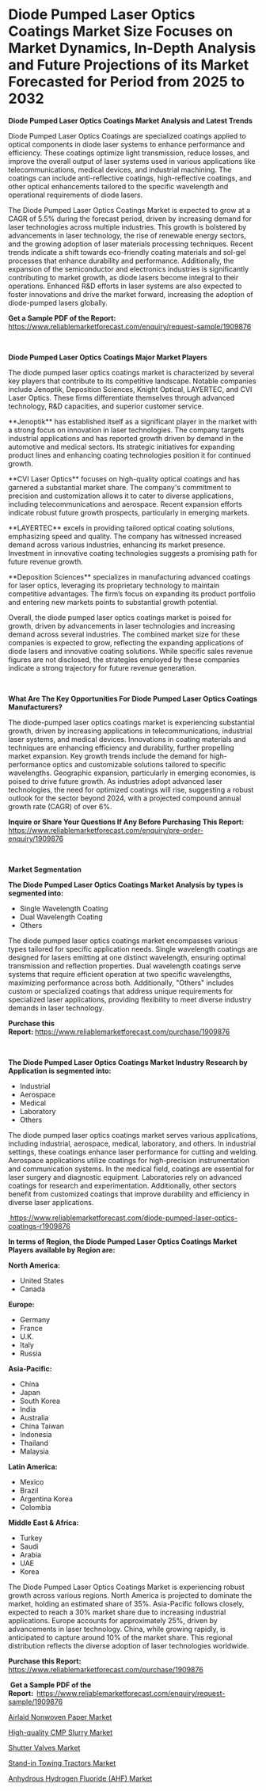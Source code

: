 <p><h1>Diode Pumped Laser Optics Coatings Market Size Focuses on Market Dynamics, In-Depth Analysis and Future Projections of its Market Forecasted for Period from 2025 to 2032</h1></p><p><strong>Diode Pumped Laser Optics Coatings Market Analysis and Latest Trends</strong></p>
<p><p>Diode Pumped Laser Optics Coatings are specialized coatings applied to optical components in diode laser systems to enhance performance and efficiency. These coatings optimize light transmission, reduce losses, and improve the overall output of laser systems used in various applications like telecommunications, medical devices, and industrial machining. The coatings can include anti-reflective coatings, high-reflective coatings, and other optical enhancements tailored to the specific wavelength and operational requirements of diode lasers.</p><p>The Diode Pumped Laser Optics Coatings Market is expected to grow at a CAGR of 5.5% during the forecast period, driven by increasing demand for laser technologies across multiple industries. This growth is bolstered by advancements in laser technology, the rise of renewable energy sectors, and the growing adoption of laser materials processing techniques. Recent trends indicate a shift towards eco-friendly coating materials and sol-gel processes that enhance durability and performance. Additionally, the expansion of the semiconductor and electronics industries is significantly contributing to market growth, as diode lasers become integral to their operations. Enhanced R&D efforts in laser systems are also expected to foster innovations and drive the market forward, increasing the adoption of diode-pumped lasers globally.</p></p>
<p><strong>Get a Sample PDF of the Report:&nbsp;</strong> <a href="https://www.reliablemarketforecast.com/enquiry/request-sample/1909876?utm_campaign=2015&utm_medium=2&utm_source=Github&utm_content=ia&utm_term=04022025&utm_id=diode-pumped-laser-optics-coatings">https://www.reliablemarketforecast.com/enquiry/request-sample/1909876</a></p>
<p>&nbsp;</p>
<p><strong>Diode Pumped Laser Optics Coatings Major Market Players</strong></p>
<p><p>The diode pumped laser optics coatings market is characterized by several key players that contribute to its competitive landscape. Notable companies include Jenoptik, Deposition Sciences, Knight Optical, LAYERTEC, and CVI Laser Optics. These firms differentiate themselves through advanced technology, R&D capacities, and superior customer service.</p><p>**Jenoptik** has established itself as a significant player in the market with a strong focus on innovation in laser technologies. The company targets industrial applications and has reported growth driven by demand in the automotive and medical sectors. Its strategic initiatives for expanding product lines and enhancing coating technologies position it for continued growth.</p><p>**CVI Laser Optics** focuses on high-quality optical coatings and has garnered a substantial market share. The company's commitment to precision and customization allows it to cater to diverse applications, including telecommunications and aerospace. Recent expansion efforts indicate robust future growth prospects, particularly in emerging markets.</p><p>**LAYERTEC** excels in providing tailored optical coating solutions, emphasizing speed and quality. The company has witnessed increased demand across various industries, enhancing its market presence. Investment in innovative coating technologies suggests a promising path for future revenue growth.</p><p>**Deposition Sciences** specializes in manufacturing advanced coatings for laser optics, leveraging its proprietary technology to maintain competitive advantages. The firm’s focus on expanding its product portfolio and entering new markets points to substantial growth potential.</p><p>Overall, the diode pumped laser optics coatings market is poised for growth, driven by advancements in laser technologies and increasing demand across several industries. The combined market size for these companies is expected to grow, reflecting the expanding applications of diode lasers and innovative coating solutions. While specific sales revenue figures are not disclosed, the strategies employed by these companies indicate a strong trajectory for future revenue generation.</p></p>
<p>&nbsp;</p>
<p><strong>What Are The Key Opportunities For Diode Pumped Laser Optics Coatings Manufacturers?</strong></p>
<p><p>The diode-pumped laser optics coatings market is experiencing substantial growth, driven by increasing applications in telecommunications, industrial laser systems, and medical devices. Innovations in coating materials and techniques are enhancing efficiency and durability, further propelling market expansion. Key growth trends include the demand for high-performance optics and customizable solutions tailored to specific wavelengths. Geographic expansion, particularly in emerging economies, is poised to drive future growth. As industries adopt advanced laser technologies, the need for optimized coatings will rise, suggesting a robust outlook for the sector beyond 2024, with a projected compound annual growth rate (CAGR) of over 6%.</p></p>
<p><strong>Inquire or Share Your Questions If Any Before Purchasing This Report:</strong> <a href="https://www.reliablemarketforecast.com/enquiry/pre-order-enquiry/1909876?utm_campaign=2015&utm_medium=2&utm_source=Github&utm_content=ia&utm_term=04022025&utm_id=diode-pumped-laser-optics-coatings">https://www.reliablemarketforecast.com/enquiry/pre-order-enquiry/1909876</a></p>
<p>&nbsp;</p>
<p><strong>Market Segmentation</strong></p>
<p><strong>The Diode Pumped Laser Optics Coatings Market Analysis by types is segmented into:</strong></p>
<p><ul><li>Single Wavelength Coating</li><li>Dual Wavelength Coating</li><li>Others</li></ul></p>
<p><p>The diode pumped laser optics coatings market encompasses various types tailored for specific application needs. Single wavelength coatings are designed for lasers emitting at one distinct wavelength, ensuring optimal transmission and reflection properties. Dual wavelength coatings serve systems that require efficient operation at two specific wavelengths, maximizing performance across both. Additionally, "Others" includes custom or specialized coatings that address unique requirements for specialized laser applications, providing flexibility to meet diverse industry demands in laser technology.</p></p>
<p><strong>Purchase this Report:&nbsp;</strong><a href="https://www.reliablemarketforecast.com/purchase/1909876?utm_campaign=2015&utm_medium=2&utm_source=Github&utm_content=ia&utm_term=04022025&utm_id=diode-pumped-laser-optics-coatings">https://www.reliablemarketforecast.com/purchase/1909876</a></p>
<p>&nbsp;</p>
<p><strong>The Diode Pumped Laser Optics Coatings Market Industry Research by Application is segmented into:</strong></p>
<p><ul><li>Industrial</li><li>Aerospace</li><li>Medical</li><li>Laboratory</li><li>Others</li></ul></p>
<p><p>The diode pumped laser optics coatings market serves various applications, including industrial, aerospace, medical, laboratory, and others. In industrial settings, these coatings enhance laser performance for cutting and welding. Aerospace applications utilize coatings for high-precision instrumentation and communication systems. In the medical field, coatings are essential for laser surgery and diagnostic equipment. Laboratories rely on advanced coatings for research and experimentation. Additionally, other sectors benefit from customized coatings that improve durability and efficiency in diverse laser applications.</p></p>
<p><a href="https://www.reliablemarketforecast.com/diode-pumped-laser-optics-coatings-r1909876?utm_campaign=2015&utm_medium=2&utm_source=Github&utm_content=ia&utm_term=04022025&utm_id=diode-pumped-laser-optics-coatings">&nbsp;https://www.reliablemarketforecast.com/diode-pumped-laser-optics-coatings-r1909876</a></p>
<p><strong>In terms of Region, the Diode Pumped Laser Optics Coatings Market Players available by Region are:</strong></p>
<p>
    <p> <strong> North America: </strong>
        <ul>
            <li>United States</li>
            <li>Canada</li>
        </ul>
        </p> 
    <p> <strong> Europe: </strong>
        <ul>
            <li>Germany</li>
            <li>France</li>
            <li>U.K.</li>
            <li>Italy</li>
            <li>Russia</li>
        </ul>
        </p> 
    <p> <strong> Asia-Pacific: </strong>
        <ul>
            <li>China</li>
            <li>Japan</li>
            <li>South Korea</li>
            <li>India</li>
            <li>Australia</li>
            <li>China Taiwan</li>
            <li>Indonesia</li>
            <li>Thailand</li>
            <li>Malaysia</li>
        </ul>
        </p> 
    <p> <strong> Latin America: </strong>
        <ul>
            <li>Mexico</li>
            <li>Brazil</li>
            <li>Argentina Korea</li>
            <li>Colombia</li>
        </ul>
        </p> 
    <p> <strong> Middle East & Africa: </strong>
        <ul>
            <li>Turkey</li>
            <li>Saudi</li>
            <li>Arabia</li>
            <li>UAE</li>
            <li>Korea</li>
        </ul>
    </p>
    </p>
<p><p>The Diode Pumped Laser Optics Coatings Market is experiencing robust growth across various regions. North America is projected to dominate the market, holding an estimated share of 35%. Asia-Pacific follows closely, expected to reach a 30% market share due to increasing industrial applications. Europe accounts for approximately 25%, driven by advancements in laser technology. China, while growing rapidly, is anticipated to capture around 10% of the market share. This regional distribution reflects the diverse adoption of laser technologies worldwide.</p></p>
<p><strong>Purchase this Report: </strong><a href="https://www.reliablemarketforecast.com/purchase/1909876?utm_campaign=2015&utm_medium=2&utm_source=Github&utm_content=ia&utm_term=04022025&utm_id=diode-pumped-laser-optics-coatings">https://www.reliablemarketforecast.com/purchase/1909876</a></p>
<p>&nbsp;<strong>Get a Sample PDF of the Report:&nbsp;&nbsp;</strong><a href="https://www.reliablemarketforecast.com/enquiry/request-sample/1909876?utm_campaign=2015&utm_medium=2&utm_source=Github&utm_content=ia&utm_term=04022025&utm_id=diode-pumped-laser-optics-coatings">https://www.reliablemarketforecast.com/enquiry/request-sample/1909876</a></p>
<p><strong></strong></p>
<p><p><a href="https://www.linkedin.com/pulse/competitive-analysis-airlaid-nonwoven-paper-market-strengths-ldq0e?utm_campaign=2015&utm_medium=2&utm_source=Github&utm_content=ia&utm_term=04022025&utm_id=diode-pumped-laser-optics-coatings">Airlaid Nonwoven Paper Market</a></p><p><a href="https://github.com/haaszgettre6/Market-Research-Report-List-1/blob/main/high-quality-cmp-slurry-market.md?utm_campaign=2015&utm_medium=2&utm_source=Github&utm_content=ia&utm_term=04022025&utm_id=diode-pumped-laser-optics-coatings">High-quality CMP Slurry Market</a></p><p><a href="https://www.linkedin.com/pulse/understanding-global-shutter-valves-marketsgrowth-potential-uhtlc?utm_campaign=2015&utm_medium=2&utm_source=Github&utm_content=ia&utm_term=04022025&utm_id=diode-pumped-laser-optics-coatings">Shutter Valves Market</a></p><p><a href="https://www.linkedin.com/pulse/stand-in-towing-tractors-industry-overview-2025-2032-market-isv5e?utm_campaign=2015&utm_medium=2&utm_source=Github&utm_content=ia&utm_term=04022025&utm_id=diode-pumped-laser-optics-coatings">Stand-in Towing Tractors Market</a></p><p><a href="https://github.com/zanoligarav/Market-Research-Report-List-1/blob/main/anhydrous-hydrogen-fluoride-ahf-market.md?utm_campaign=2015&utm_medium=2&utm_source=Github&utm_content=ia&utm_term=04022025&utm_id=diode-pumped-laser-optics-coatings">Anhydrous Hydrogen Fluoride (AHF) Market</a></p></p>
